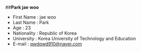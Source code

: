 ##**Park jae woo** 

  - First Name : jae woo
  - Last Name : Park
  - Age : 23
  - Nationality : Republic of Korea 
  - University : Korea University of Technology and Education 
  - E-mail : qwdqwd910@naver.com
